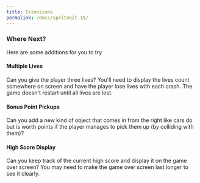 ```yaml
---
title: Extensions
permalink: /docs/spritekit-15/
---
```


### Where Next?

Here are some additions for you to try  

#### Multiple Lives

Can you give the player three lives? You'll need to display the lives count somewhere on screen and have the player lose lives with each crash. The game doesn't restart until all lives are lost.  

#### Bonus Point Pickups

Can you add a new kind of object that comes in from the right like cars do but is worth points if the player manages to pick them up (by colliding with them)?

#### High Score Display

Can you keep track of the current high score and display it on the game over screen? You may need to make the game over screen last longer to see it clearly.  
   
